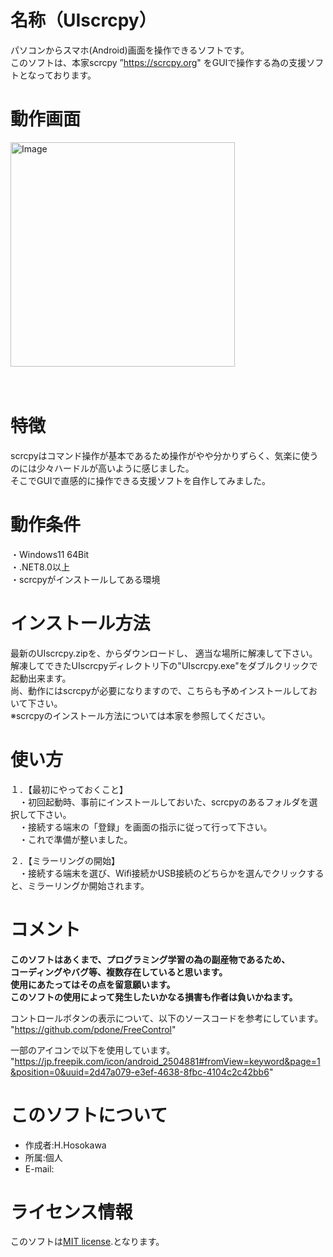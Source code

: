 # 名称（UIscrcpy）  
パソコンからスマホ(Android)画面を操作できるソフトです。  
このソフトは、本家scrcpy  ”https://scrcpy.org"  をGUIで操作する為の支援ソフトとなっております。  
  
# 動作画面  
<img width="359" alt="Image" src="https://github.com/user-attachments/assets/f05b1053-ffbc-4534-a30b-7b4dd3fc05c0" /> 

 　
# 特徴    
scrcpyはコマンド操作が基本であるため操作がやや分かりずらく、気楽に使うのには少々ハードルが高いように感じました。  
そこでGUIで直感的に操作できる支援ソフトを自作してみました。  
  
# 動作条件  
・Windows11 64Bit  
・.NET8.0以上  
・scrcpyがインストールしてある環境  
  
# インストール方法  
最新のUIscrcpy.zipを、からダウンロードし、  適当な場所に解凍して下さい。  
解凍してできたUIscrcpyディレクトリ下の"UIscrcpy.exe"をダブルクリックで起動出来ます。  
尚、動作にはscrcpyが必要になりますので、こちらも予めインストールしておいて下さい。  
※scrcpyのインストール方法については本家を参照してください。  
  
# 使い方  
１．【最初にやっておくこと】  
　・初回起動時、事前にインストールしておいた、scrcpyのあるフォルダを選択して下さい。  
　・接続する端末の「登録」を画面の指示に従って行って下さい。  
　・これで準備が整いました。  
  
２．【ミラーリングの開始】  
　・接続する端末を選び、Wifi接続かUSB接続のどちらかを選んでクリックすると、ミラーリングか開始されます。  
  
# コメント  
**このソフトはあくまで、プログラミング学習の為の副産物であるため、**  
**コーディングやバグ等、複数存在していると思います。**  
**使用にあたってはその点を留意願います。**  
**このソフトの使用によって発生したいかなる損害も作者は負いかねます。**  
  
コントロールボタンの表示について、以下のソースコードを参考にしています。 
"https://github.com/pdone/FreeControl" 

一部のアイコンで以下を使用しています。 
"https://jp.freepik.com/icon/android_2504881#fromView=keyword&page=1&position=0&uuid=2d47a079-e3ef-4638-8fbc-4104c2c42bb6" 
  

# このソフトについて  
* 作成者:H.Hosokawa  
* 所属:個人  
* E-mail:  
  
# ライセンス情報  
このソフトは[MIT license](https://en.wikipedia.org/wiki/MIT_License).となります。  
